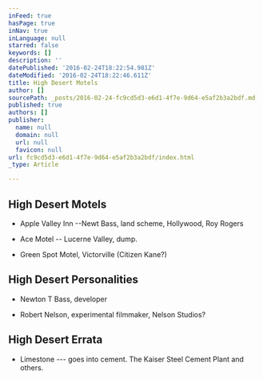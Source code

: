 ```yaml
---
inFeed: true
hasPage: true
inNav: true
inLanguage: null
starred: false
keywords: []
description: ''
datePublished: '2016-02-24T18:22:54.981Z'
dateModified: '2016-02-24T18:22:46.611Z'
title: High Desert Motels
author: []
sourcePath: _posts/2016-02-24-fc9cd5d3-e6d1-4f7e-9d64-e5af2b3a2bdf.md
published: true
authors: []
publisher:
  name: null
  domain: null
  url: null
  favicon: null
url: fc9cd5d3-e6d1-4f7e-9d64-e5af2b3a2bdf/index.html
_type: Article

---
```

## High Desert Motels

* Apple Valley Inn --Newt Bass, land scheme, Hollywood, Roy Rogers

* Ace Motel -- Lucerne Valley, dump.

* Green Spot Motel, Victorville (Citizen Kane?)

## High Desert Personalities

* Newton T Bass, developer

* Robert Nelson, experimental filmmaker, Nelson Studios?

## High Desert Errata

* Limestone --- goes into cement. The Kaiser Steel Cement Plant and others.